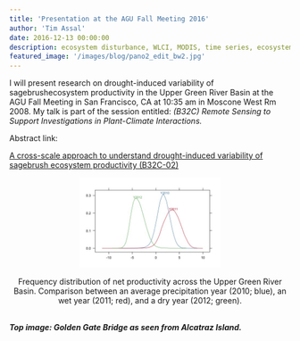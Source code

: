 ```yaml
---
title: 'Presentation at the AGU Fall Meeting 2016'
author: 'Tim Assal'
date: 2016-12-13 00:00:00
description: ecosystem disturbance, WLCI, MODIS, time series, ecosystem productivity, remote sensing science communication 
featured_image: '/images/blog/pano2_edit_bw2.jpg'
---
```


I will present research on drought-induced variability of sagebrushecosystem productivity in the Upper Green River Basin at the AGU Fall Meeting in San Francisco, CA at 10:35 am in Moscone West Rm 2008. My talk is part of the session entitled: *(B32C) Remote Sensing to Support Investigations in Plant-Climate Interactions.*

Abstract link:

[A cross-scale approach to understand drought-induced variability of sagebrush ecosystem productivity (B32C-02) ](https://agu.confex.com/agu/fm16/meetingapp.cgi/Paper/196167)

<p align="center">
  <img alt="NPP" src="/images/blog/sumZscores_2010_12.jpeg" style="width: 50%; height= 50%">
</p> 
<center>Frequency distribution of net productivity across the Upper Green River Basin. Comparison between an average precipitation year (2010; blue), an wet year (2011; red), and a dry year (2012; green).</center>
<br>


***Top image: Golden Gate Bridge as seen from Alcatraz Island.***
